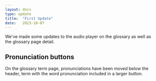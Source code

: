 ```yaml
---
layout: docs
type: update
title:  "First Update"
date:   2023-10-07
---
```


We've made some updates to the audio player on the glossary as well as the glossary page detail.

## Pronunciation buttons

On the glossary term page, pronunciations have been moved below the header, term with the word pronunciation included in a larger button.